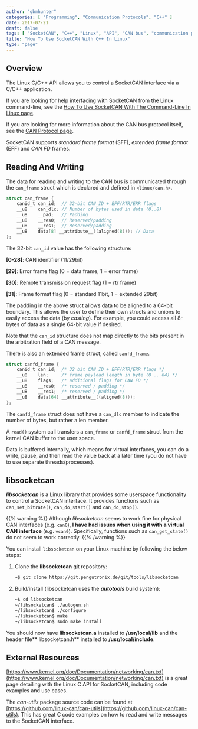 ```yaml
---
author: "gbmhunter"
categories: [ "Programming", "Communication Protocols", "C++" ]
date: 2017-07-21
draft: false
tags: [ "SocketCAN", "C++", "Linux", "API", "CAN bus", "communication protocol", "libsocketcan", "kernel", "network" ]
title: "How To Use SocketCAN With C++ In Linux"
type: "page"
---
```


## Overview

The Linux C/C++ API allows you to control a SocketCAN interface via a C/C++ application.

If you are looking for help interfacing with SocketCAN from the Linux command-line, see the [How To Use SocketCAN With The Command-Line In Linux page](/programming/operating-systems/linux/how-to-use-socketcan-with-the-command-line-in-linux/).

If you are looking for more information about the CAN bus protocol itself, see the [CAN Protocol page](/electronics/communication-protocols/can-protocol/).

SocketCAN supports _standard frame format_ (SFF), _extended frame format_ (EFF) and _CAN FD_ frames.

## Reading And Writing

The data for reading and writing to the CAN bus is communicated through the `can_frame` struct which is declared and defined in `<linux/can.h>`.

```c
struct can_frame {
    canid_t can_id;  // 32-bit CAN_ID + EFF/RTR/ERR flags
    __u8    can_dlc; // Number of bytes used in data (0..8)
    __u8    __pad;   // Padding
    __u8    __res0;  // Reserved/padding
    __u8    __res1;  // Reserved/padding
    __u8    data[8] __attribute__((aligned(8))); // Data
};
```

The 32-bit `can_id` value has the following structure:

**[0-28]**: CAN identifier (11/29bit)  

**[29]**: Error frame flag (0 = data frame, 1 = error frame)  

**[30]**: Remote transmission request flag (1 = rtr frame)  

**[31]**: Frame format flag (0 = standard 11bit, 1 = extended 29bit)

The padding in the above struct allows data to be aligned to a 64-bit boundary. This allows the user to define their own structs and unions to easily access the data (by _casting_). For example, you could access all 8-bytes of data as a single 64-bit value if desired.


Note that the `can_id` structure does not map directly to the bits present in the arbitration field of a CAN message.

There is also an extended frame struct, called `canfd_frame`.

```c    
struct canfd_frame {
    canid_t can_id;  /* 32 bit CAN_ID + EFF/RTR/ERR flags */
    __u8    len;     /* frame payload length in byte (0 .. 64) */
    __u8    flags;   /* additional flags for CAN FD */
    __u8    __res0;  /* reserved / padding */
    __u8    __res1;  /* reserved / padding */
    __u8    data[64] __attribute__((aligned(8)));
};
```

The `canfd_frame` struct does not have a `can_dlc` member to indicate the number of bytes, but rather a len member.

A `read()` system call transfers a `can_frame` or `canfd_frame` struct from the kernel CAN buffer to the user space.

Data is buffered internally, which means for virtual interfaces, you can do a write, pause, and then read the value back at a later time (you do not have to use separate threads/processes).

## libsocketcan

_**libsocketcan**_ is a Linux library that provides some userspace functionality to control a SocketCAN interface. It provides functions such as `can_set_bitrate()`, `can_do_start()` and `can_do_stop()`.

{{% warning %}}
Although _libsocketcan_ seems to work fine for physical CAN interfaces (e.g. `can0`), **I have had issues when using it with a virtual CAN interface** (e.g. `vcan0`). Specifically, functions such as `can_get_state()` do not seem to work correctly.
{{% /warning %}}

You can install `libsocketcan` on your Linux machine by following the below steps:

1. Clone the **libsocketcan** git repository:  

    ```sh    
    ~$ git clone https://git.pengutronix.de/git/tools/libsocketcan
    ```

2. Build/install (libsocketcan uses the **_autotools_** build system):

    ```sh    
    ~$ cd libsocketcan
    ~/libsocketcan$ ./autogen.sh
    ~/libsocketcan$ ./configure
    ~/libsocketcan$ make
    ~/libsocketcan$ sudo make install
    ```

You should now have **libsocketcan.a** installed to **/usr/local/lib** and the header file** libsocketcan.h** installed to **/usr/local/include**.

## External Resources

[https://www.kernel.org/doc/Documentation/networking/can.txt](https://www.kernel.org/doc/Documentation/networking/can.txt) is a great page detailing with the Linux C API for SocketCAN, including code examples and use cases.

The _can-utils_ package source code can be found at [https://github.com/linux-can/can-utils](https://github.com/linux-can/can-utils). This has great C code examples on how to read and write messages to the SocketCAN interface.
